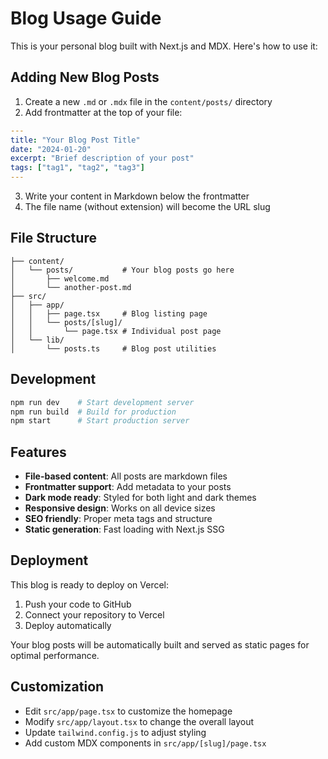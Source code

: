 # Blog Usage Guide

This is your personal blog built with Next.js and MDX. Here's how to use it:

## Adding New Blog Posts

1. Create a new `.md` or `.mdx` file in the `content/posts/` directory
2. Add frontmatter at the top of your file:

```yaml
---
title: "Your Blog Post Title"
date: "2024-01-20"
excerpt: "Brief description of your post"
tags: ["tag1", "tag2", "tag3"]
---
```

3. Write your content in Markdown below the frontmatter
4. The file name (without extension) will become the URL slug

## File Structure

```
├── content/
│   └── posts/           # Your blog posts go here
│       ├── welcome.md
│       └── another-post.md
├── src/
│   ├── app/
│   │   ├── page.tsx     # Blog listing page
│   │   └── posts/[slug]/
│   │       └── page.tsx # Individual post page
│   └── lib/
│       └── posts.ts     # Blog post utilities
```

## Development

```bash
npm run dev    # Start development server
npm run build  # Build for production
npm start      # Start production server
```

## Features

- **File-based content**: All posts are markdown files
- **Frontmatter support**: Add metadata to your posts
- **Dark mode ready**: Styled for both light and dark themes
- **Responsive design**: Works on all device sizes
- **SEO friendly**: Proper meta tags and structure
- **Static generation**: Fast loading with Next.js SSG

## Deployment

This blog is ready to deploy on Vercel:

1. Push your code to GitHub
2. Connect your repository to Vercel
3. Deploy automatically

Your blog posts will be automatically built and served as static pages for optimal performance.

## Customization

- Edit `src/app/page.tsx` to customize the homepage
- Modify `src/app/layout.tsx` to change the overall layout
- Update `tailwind.config.js` to adjust styling
- Add custom MDX components in `src/app/[slug]/page.tsx`
